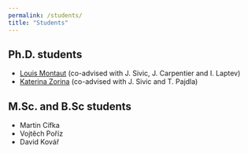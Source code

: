 ```yaml
---
permalink: /students/
title: "Students"
---
```


## Ph.D. students
- [Louis Montaut](https://scholar.google.cz/citations?user=iN41GLwAAAAJ&hl=en) (co-advised with J. Sivic, J. Carpentier and I. Laptev)
- [Katerina Zorina](https://www.linkedin.com/in/kateryna-zorina?originalSubdomain=ua) (co-advised with J. Sivic and T. Pajdla)

## M.Sc. and B.Sc students
- Martin Cífka
- Vojtěch Poříz
- David Kovář

